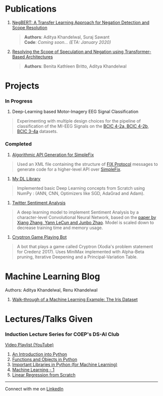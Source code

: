 # Publications
1. [NegBERT: A Transfer Learning Approach for Negation Detection and Scope Resolution](https://arxiv.org/abs/1911.04211)
    > **Authors**: Aditya Khandelwal, Suraj Sawant  
     **Code**: _Coming soon... (ETA: January 2020)_
1. [Resolving the Scope of Speculation and Negation using Transformer-Based Architectures](https://arxiv.org/abs/2001.02885)
    > **Authors**: Benita Kathleen Britto, Aditya Khandelwal 
    
# Projects
### In Progress
1. Deep-Learning based Motor-Imagery EEG Signal Classification  
> Experimenting with multiple design choices for the pipeline of classification of the MI-EEG Signals on the [BCIC 4-2a, BCIC 4-2b](http://bbci.de/competition/iv/), [BCIC 3-4a](http://bbci.de/competition/iii/) datasets.

### Completed
1. [Algorithmic API Generation for SimpleFix](https://github.com/adityak6798/SimpleFIX-API-Algorithmic-Code-Generation)  
> Used an XML file containing the structure of [FIX Protocol](http://www.quickfixengine.org/) messages to generate code for a higher-level API over [SimpleFix](https://simplefix.readthedocs.io/en/latest/).
1. [My DL Library](https://github.com/adityak6798/DeepLearning)  
> Implemented basic Deep Learning concepts from Scratch using NumPy : (ANN, CNN, Optimizers like SGD, AdaGrad and Adam).
1. [Twitter Sentiment Analysis](https://github.com/adityak6798/TwitterSentimentAnalysis)  
> A deep learning model to implement Sentiment Analysis by a character-level Convolutional Neural Network, based on the [paper by Xiang Zhang, Yann LeCun and Junbo Zhao](https://arxiv.org/abs/1509.01626). Model is scaled down to decrease training time and memory usage.
1. [Cryptron Game Playing Bot](https://github.com/adityak6798/xodiabot1)  
> A bot that plays a game called Cryptron (Xodia's problem statement for Credenz 2017). Uses MiniMax implemented with Alpha-Beta pruning, Iterative Deepening and a Principal-Variation Table.

# Machine Learning Blog
Authors: Aditya Khandelwal, Renu Khandelwal

1. [Walk-through of a Machine Learning Example: The Iris Dataset](https://nbviewer.jupyter.org/github/adityak6798/adityak6798.github.io/blob/master/ml-walkthrough.ipynb)

# Lectures/Talks Given
### Induction Lecture Series for COEP's DS-AI Club 
[Video Playlist (YouTube)](https://www.youtube.com/playlist?list=PLJ-wFJpHD4Ta3ucvImX6uF_n7ace4PYJA)  
1. [An Introduction into Python](https://nbviewer.jupyter.org/github/adityak6798/adityak6798.github.io/blob/master/Lecture%201%20-%20An%20Introduction%20into%20Python.ipynb)
1. [Functions and Objects in Python](https://nbviewer.jupyter.org/github/adityak6798/adityak6798.github.io/blob/master/Lecture%202%20-%20Functions%20and%20Objects%20in%20Python.ipynb)
1. [Important Libraries in Python (for Machine Learning)](https://nbviewer.jupyter.org/github/adityak6798/adityak6798.github.io/blob/master/Lecture%203%20-%20Important%20Libraries%20in%20Python.ipynb)
1. [Machine Learning - 1](https://nbviewer.jupyter.org/github/adityak6798/adityak6798.github.io/blob/master/Lecture%204%20-%20Machine%20Learning%201.ipynb)
1. [Linear Regression from Scratch](https://nbviewer.jupyter.org/github/adityak6798/adityak6798.github.io/blob/master/Lecture%205%20-%20Linear%20Regression.ipynb)





---
Connect with me on [LinkedIn](https://www.linkedin.com/in/aditya-khandelwal/)
